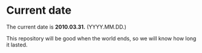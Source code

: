 # Current date

The current date is **2010.03.31.** (YYYY.MM.DD.)

This repository will be good when the world ends, so we will know how long it lasted.